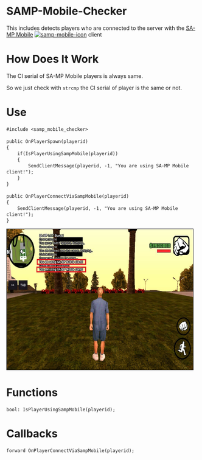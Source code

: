 # SAMP-Mobile-Checker
This includes detects players who are connected to the server with the [SA-MP Mobile](https://play.google.com/store/apps/details?id=ru.unisamp_mobile.launcher)
<a href="https://play.google.com/store/apps/details?id=ru.unisamp_mobile.launcher"><img src="https://i.ibb.co/M7Rd20t/samp-mobile-icon.webp" alt="samp-mobile-icon" border="0" width="30" height="30"/></a> client

# How Does It Work
The CI serial of SA-MP Mobile players is always same.

So we just check with `strcmp` the CI serial of player is the same or not.

# Use
```pawn
#include <samp_mobile_checker>

public OnPlayerSpawn(playerid) 
{
    if(IsPlayerUsingSampMobile(playerid)) 
    {
        SendClientMessage(playerid, -1, "You are using SA-MP Mobile client!");
    }
}

public OnPlayerConnectViaSampMobile(playerid) 
{
    SendClientMessage(playerid, -1, "You are using SA-MP Mobile client!");
}
```

<img src="screenshot.jpg" border="1" width="490" height="370"/>

# Functions
```pawn
bool: IsPlayerUsingSampMobile(playerid);
```

# Callbacks
```pawn
forward OnPlayerConnectViaSampMobile(playerid);
```
